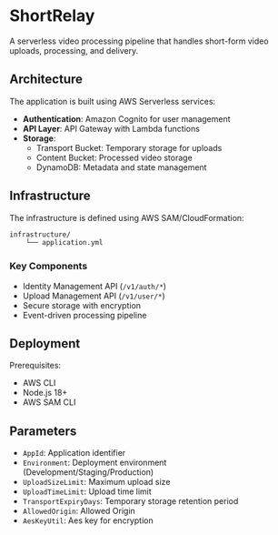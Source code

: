 # ShortRelay

A serverless video processing pipeline that handles short-form video uploads, processing, and delivery.

## Architecture

The application is built using AWS Serverless services:

- **Authentication**: Amazon Cognito for user management
- **API Layer**: API Gateway with Lambda functions
- **Storage**:
  - Transport Bucket: Temporary storage for uploads
  - Content Bucket: Processed video storage
  - DynamoDB: Metadata and state management

## Infrastructure
The infrastructure is defined using AWS SAM/CloudFormation:

```bash
infrastructure/
    └── application.yml
```

### Key Components

- Identity Management API (`/v1/auth/*`)
- Upload Management API (`/v1/user/*`)
- Secure storage with encryption
- Event-driven processing pipeline

## Deployment

Prerequisites:
- AWS CLI
- Node.js 18+
- AWS SAM CLI

## Parameters

- `AppId`: Application identifier
- `Environment`: Deployment environment (Development/Staging/Production)
- `UploadSizeLimit`: Maximum upload size
- `UploadTimeLimit`: Upload time limit
- `TransportExpiryDays`: Temporary storage retention period
- `AllowedOrigin`: Allowed Origin
- `AesKeyUtil`: Aes key for encryption
